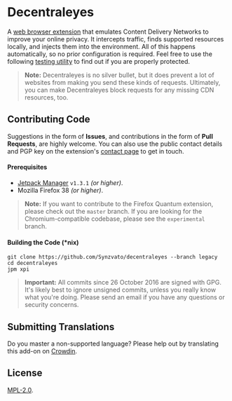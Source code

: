 Decentraleyes
=============

A [web browser extension](https://decentraleyes.org) that emulates Content Delivery Networks to improve your online privacy. It intercepts traffic, finds supported resources locally, and injects them into the environment. All of this happens automatically, so no prior configuration is required. Feel free to use the following [testing utility](https://decentraleyes.org/test) to find out if you are properly protected.

> **Note:** Decentraleyes is no silver bullet, but it does prevent a lot of websites from making you send these kinds of requests. Ultimately, you can make Decentraleyes block requests for any missing CDN resources, too.

## Contributing Code

Suggestions in the form of **Issues**, and contributions in the form of **Pull Requests**, are highly welcome. You can also use the public contact details and PGP key on the extension's [contact page](https://decentraleyes.org/contact) to get in touch.

#### Prerequisites

* [Jetpack Manager](https://developer.mozilla.org/Add-ons/SDK/Tools/jpm#Installation) ```v1.3.1``` *(or higher)*.
* Mozilla Firefox 38 *(or higher)*.

> **Note:** If you want to contribute to the Firefox Quantum extension, please check out the ```master``` branch. If you are looking for the Chromium-compatible codebase, please see the ```experimental``` branch.

#### Building the Code (*nix)

    git clone https://github.com/Synzvato/decentraleyes --branch legacy
    cd decentraleyes
    jpm xpi

> **Important:** All commits since 26 October 2016 are signed with GPG. It's likely best to ignore unsigned commits, unless you really know what you're doing. Please send an email if you have any questions or security concerns.

## Submitting Translations

Do you master a non-supported language? Please help out by translating this add-on on [Crowdin](https://crowdin.com/project/decentraleyes).

## License

[MPL-2.0](https://www.mozilla.org/MPL/2.0).
